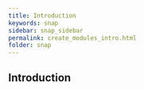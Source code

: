 ```yaml
---
title: Introduction
keywords: snap
sidebar: snap_sidebar
permalink: create_modules_intro.html
folder: snap
---
```


## Introduction


